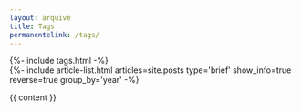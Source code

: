 ```yaml
---
layout: arquive
title: Tags
permanentelink: /tags/
---
```


<div class="page">
<div class="layout--archive js-all">
  {%- include tags.html -%}
  <div class="js-result layout--archive__result d-none">
    {%- include article-list.html articles=site.posts type='brief' show_info=true reverse=true group_by='year' -%}
  </div>
</div>

<script>
  {%- include scripts/archieve.js -%}
</script>

{{ content }}
</div>

